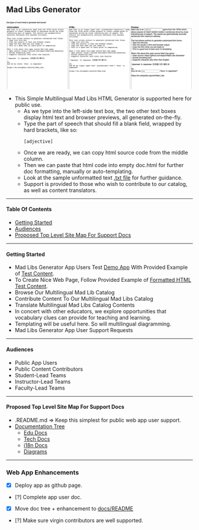 ## Mad Libs Generator

![example](docs/media/images/app-demo-screenshot.png)

- This Simple Multilingual Mad Libs HTML Generator is supported here for public use.
  - As we type into the left-side text box, the two other text boxes display html text and browser previews, all generated on-the-fly.
  - Type the part of speech that should fill a blank field, wrapped by hard brackets, like so:
    ```
    [adjective]
    ```
  - Once we are ready, we can copy html source code from the middle column.
  - Then we can paste that html code into empty doc.html for further doc formatting, manually or auto-templating.
  - Look at the sample unformatted text [.txt file](catalog/test-content/test-content.txt) for further guidance.
  - Support is provided to those who wish to contribute to our catalog, as well as content translators.

---

#### Table Of Contents
- [Getting Started](#getting-started)
- [Audiences](#audiences)
- [Proposed Top Level Site Map For Support Docs](#proposed-top-level-site-map-for-support-docs)

---

#### Getting Started
- Mad Libs Generator App Users Test [Demo App](https://urbanspectra-nyc.github.io/Mad-Libs-Generator/code/) With Provided Example of [Test Content](catalog/test-content/test-content.txt).
- To Create Nice Web Page, Follow Provided Example of [Formatted HTML Test Content](catalog/test-content/test-content.html).
- Browse Our Multilingual Mad Lib Catalog
- Contribute Content To Our Multilingual Mad Libs Catalog
- Translate Multilingual Mad Libs Catalog Contents
- In concert with other educators, we explore opportunities that vocabulary clues can provide for teaching and learning.
- Templating will be useful here.  So will multilingual diagramming.
- Mad Libs Generator App User Support Requests

---

#### Audiences
- Public App Users
- Public Content Contributors
- Student-Lead Teams
- Instructor-Lead Teams
- Faculty-Lead Teams

---

#### Proposed Top Level Site Map For Support Docs
- .README.md => Keep this simplest for public web app user support.
- [Documentation Tree](docs/)
  - [Edu Docs](docs/edu-docs/)
  - [Tech Docs](docs/tech-docs)
  - [i18n Docs](docs/i18n-docs/)
  - [Diagrams](docs/diagrams/)

---

### Web App Enhancements
- [x] Deploy app as github page.
- [?] Complete app user doc.
- [x] Move doc tree + enhancement to [docs/README](docs/README.md)
- [?] Make sure virgin contributors are well supported.

